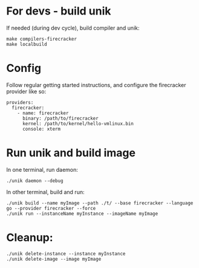 

# For devs - build unik
If needed (during dev cycle), build compiler and unik:
```
make compilers-firecracker
make localbuild
```

# Config

Follow regular getting started instructions, and configure the firecracker provider like so:

```
providers:
  firecracker:
    - name: firecracker
      binary: /path/to/firecracker
      kernel: /path/to/kernel/hello-vmlinux.bin
      console: xterm
```

# Run unik and build image

In one terminal, run daemon:
```
./unik daemon --debug
```

In other terminal, build and run:
```
./unik build --name myImage --path ./t/ --base firecracker --language go --provider firecracker --force
./unik run --instanceName myInstance --imageName myImage
```


# Cleanup:
```
./unik delete-instance --instance myInstance
./unik delete-image --image myImage
```
